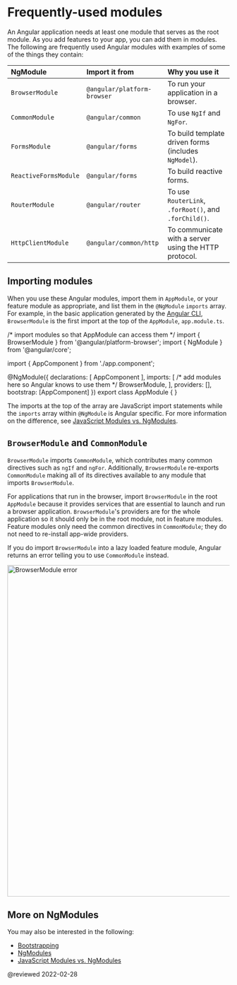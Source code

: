 # Frequently-used modules

An Angular application needs at least one module that serves as the root module.
As you add features to your app, you can add them in modules.
The following are frequently used Angular modules with examples of some of the things they contain:

| NgModule              | Import it from              | Why you use it |
|:---                   |:---                         |:---            |
| `BrowserModule`       | `@angular/platform-browser` | To run your application in a browser.                  |
| `CommonModule`        | `@angular/common`           | To use `NgIf` and `NgFor`.                             |
| `FormsModule`         | `@angular/forms`            | To build template driven forms \(includes `NgModel`\). |
| `ReactiveFormsModule` | `@angular/forms`            | To build reactive forms.                               |
| `RouterModule`        | `@angular/router`           | To use `RouterLink`, `.forRoot()`, and `.forChild()`.  |
| `HttpClientModule`    | `@angular/common/http`      | To communicate with a server using the HTTP protocol.  |

## Importing modules

When you use these Angular modules, import them in `AppModule`, or your feature module as appropriate, and list them in the `@NgModule` `imports` array.
For example, in the basic application generated by the [Angular CLI](cli), `BrowserModule` is the first import at the top of the `AppModule`, `app.module.ts`.

<code-example format="typescript" language="typescript">

/* import modules so that AppModule can access them */
import { BrowserModule } from '&commat;angular/platform-browser';
import { NgModule } from '&commat;angular/core';

import { AppComponent } from './app.component';

&commat;NgModule({
  declarations: [
    AppComponent
  ],
  imports: [ /* add modules here so Angular knows to use them */
    BrowserModule,
  ],
  providers: [],
  bootstrap: [AppComponent]
})
export class AppModule { }

</code-example>

The imports at the top of the array are JavaScript import statements while the `imports` array within `@NgModule` is Angular specific.
For more information on the difference, see [JavaScript Modules vs. NgModules](guide/ngmodule-vs-jsmodule).

## `BrowserModule` and `CommonModule`

`BrowserModule` imports `CommonModule`, which contributes many common directives such as `ngIf` and `ngFor`.
Additionally, `BrowserModule` re-exports `CommonModule` making all of its directives available to any module that imports `BrowserModule`.

For applications that run in the browser, import `BrowserModule` in the root `AppModule` because it provides services that are essential to launch and run a browser application.
`BrowserModule`'s providers are for the whole application so it should only be in the root module, not in feature modules.
Feature modules only need the common directives in `CommonModule`; they do not need to re-install app-wide providers.

If you do import `BrowserModule` into a lazy loaded feature module, Angular returns an error telling you to use `CommonModule` instead.

<div class="lightbox">

<img alt="BrowserModule error" src="generated/images/guide/frequent-ngmodules/browser-module-error.gif" width=750>

</div>

## More on NgModules

You may also be interested in the following:

*   [Bootstrapping](guide/bootstrapping)
*   [NgModules](guide/ngmodules)
*   [JavaScript Modules vs. NgModules](guide/ngmodule-vs-jsmodule)

<!-- links -->

<!-- external links -->

<!-- end links -->

@reviewed 2022-02-28
